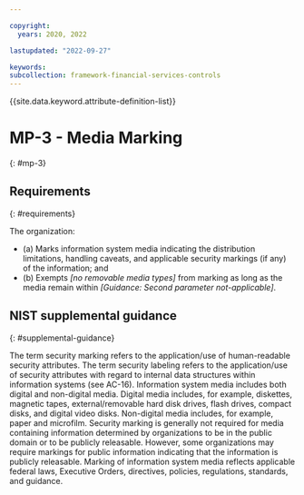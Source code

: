 ```yaml
---

copyright:
  years: 2020, 2022

lastupdated: "2022-09-27"

keywords: 
subcollection: framework-financial-services-controls
---
```


{{site.data.keyword.attribute-definition-list}}

         
# MP-3 - Media Marking
{: #mp-3}

## Requirements
{: #requirements}

The organization:

- (a) Marks information system media indicating the distribution limitations, handling caveats, and applicable security markings (if any) of the information; and
- (b) Exempts _[no removable media types]_ from marking as long as the media remain within _[Guidance: Second parameter not-applicable]_.

## NIST supplemental guidance
{: #supplemental-guidance}

The term security marking refers to the application/use of human-readable security attributes. The term security labeling refers to the application/use of security attributes with regard to internal data structures within information systems (see AC-16). Information system media includes both digital and non-digital media. Digital media includes, for example, diskettes, magnetic tapes, external/removable hard disk drives, flash drives, compact disks, and digital video disks. Non-digital media includes, for example, paper and microfilm. Security marking is generally not required for media containing information determined by organizations to be in the public domain or to be publicly releasable. However, some organizations may require markings for public information indicating that the information is publicly releasable. Marking of information system media reflects applicable federal laws, Executive Orders, directives, policies, regulations, standards, and guidance.



